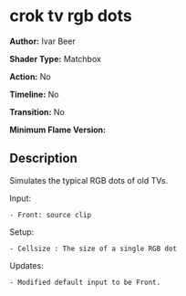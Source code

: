 # crok tv rgb dots

**Author:** Ivar Beer

**Shader Type:** Matchbox

**Action:** No

**Timeline:** No

**Transition:** No

**Minimum Flame Version:** 


## Description
Simulates the typical RGB dots of old TVs.

Input:

    - Front: source clip

Setup:

    - Cellsize : The size of a single RGB dot

Updates:

    - Modified default input to be Front.
